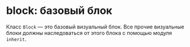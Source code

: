# block: базовый блок

Класс `Block` — это базовый визуальный блок. Все прочие визуальные блоки должны наследоваться от этого блока с
помощью модуля `inherit`.

<!--JS_API-->
